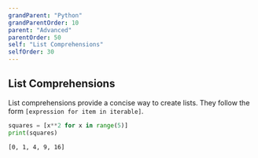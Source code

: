 ```yaml
---
grandParent: "Python"
grandParentOrder: 10
parent: "Advanced"
parentOrder: 50
self: "List Comprehensions"
selfOrder: 30
---
```


## List Comprehensions
List comprehensions provide a concise way to create lists. They follow the form `[expression for item in iterable]`.

```python
squares = [x**2 for x in range(5)]
print(squares)
```
```output
[0, 1, 4, 9, 16]
```
